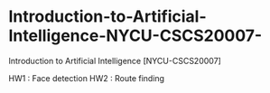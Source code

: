# Introduction-to-Artificial-Intelligence-NYCU-CSCS20007-
Introduction to Artificial Intelligence [NYCU-CSCS20007]

HW1 : Face detection
HW2 : Route finding
